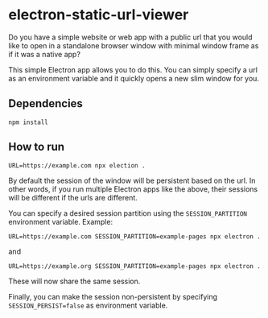 # electron-static-url-viewer

Do you have a simple website or web app with a public url that you would like to open in a standalone browser window with minimal window frame as if it was a native app?

This simple Electron app allows you to do this. You can simply specify a url as an environment variable and it quickly opens a new slim window for you.


## Dependencies

```
npm install
```


## How to run

```
URL=https://example.com npx election .
```

By default the session of the window will be persistent based on the url.
In other words, if you run multiple Electron apps like the above,
their sessions will be different if the urls are different.

You can specify a desired session partition using the `SESSION_PARTITION` environment variable. Example:

```
URL=https://example.com SESSION_PARTITION=example-pages npx electron .
```

and

```
URL=https://example.org SESSION_PARTITION=example-pages npx electron .
```

These will now share the same session.

Finally, you can make the session non-persistent by specifying `SESSION_PERSIST=false` as environment variable.